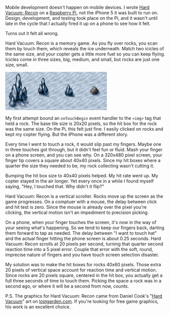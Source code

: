 <!--
title:  Hit boxes matter on the mobile web
created: 16 September 2013 - 5:35 am
updated: 16 September 2013 - 8:20 am
publish: 17 September 2013
slug: big-boxes
tags: coding, mobile
-->

Mobile development doesn't happen on mobile devices. I wrote
[Hard Vacuum: Recon][] on a [Raspberry Pi][], not the iPhone 5 it was built
to run on. Design, development, and testing took place on the Pi, and it wasn't
until late in the cycle that I actually fired it up on a phone to see how it
felt.

Turns out it felt all wrong.

Hard Vacuum: Recon is a memory game. As you fly over rocks, you scan them by
touch them, which reveals the ice underneath. Match two icicles of the same
size, and your copter gets a little more fuel so you can keep flying. Icicles
come in three sizes, big, medium, and small, but rocks are just one size, small.

<img class="game art" width="320px" height="120px" alt="Icicles from Hard Vacuum: Recon" title="Icicles from Hard Vacuum: Recon" src="/images/hvrecon-icicles.png"/>

My first attempt bound an `onTouchBegin` event handler to the `<img>` tag that
held a rock. The base tile size is 20x20 pixels, so the hit box for the rock was
the same size. On the Pi, this felt just fine. I easily clicked on rocks and
kept my copter flying. But the iPhone was a different story.

Every time I went to touch a rock, it would slip past my fingers. Maybe one in
three touches got through, but it didn't feel fun or fluid. Mash your finger on
a phone screen, and you can see why. On a 320x480 pixel screen, your finger tip
covers a square about 40x40 pixels. Since my hit boxes where a quarter the size
they needed to be, my rock collecting wasn't cutting it.

Bumping the hit box size to 40x40 pixels helped. My hit rate went up. My copter
stayed in the air longer. Yet every once in a while I found myself saying, "Hey,
I touched that. Why didn't it flip?"

Hard Vacuum: Recon is a vertical scroller. Rocks move up the screen as the game
progresses. On a comptuer with a mouse, the delay between click and hit test is
zero. Since the mouse is already over the pixel you're clicking, the vertical
motion isn't an impediment to precision picking.

On a phone, when your finger touches the screen, it's now in the way of your
seeing what's happening. So we tend to keep our fingers back, darting them
forward to tap as needed. The delay between "I want to touch hat" and the actual
finger hitting the phone screen is about 0.25 seconds. Hard Vacuum: Recon
scrolls at 20 pixels per second, turning that quarter second reaction time into
a 5 pixel error. Couple that error with the soft, round, imprecise nature of
fingers and you have touch screen selection disaster.

My solution was to make the hit boxes for rocks 40x60 pixels. Those extra 20
pixels of vertical space account for reaction time and vertical motion. Since
rocks are 20 pixels square, centered in the hit box, you actually get a full
three seconds of time to touch them. Picking the space a rock was in a second
ago, or where it will be a second from now, counts.

P.S. The graphics for Hard Vacuum: Recon came from Daniel Cook's
"[Hard Vacuum][]" art on [lostgarden.com][]. If you're looking for free game
graphics, his work is an excellent choice.


[Hard Vacuum: Recon]: http://js13kgames.com/entries/hard-vacuum-recon "Frank Mitchell (js13kGames): Hard Vacuum: Recon"
[Raspberry Pi]: http://raspberrypi.org/ "Various (Raspberry Pi): An ARM GNU/Linux box for $35"
[Hard Vacuum]: http://lostgarden.com/ "Daniel Cook (Lostgarden):"
[lostgarden.com]: http://lostgarden.com/ "Daniel Cook (Lostgarden):"
